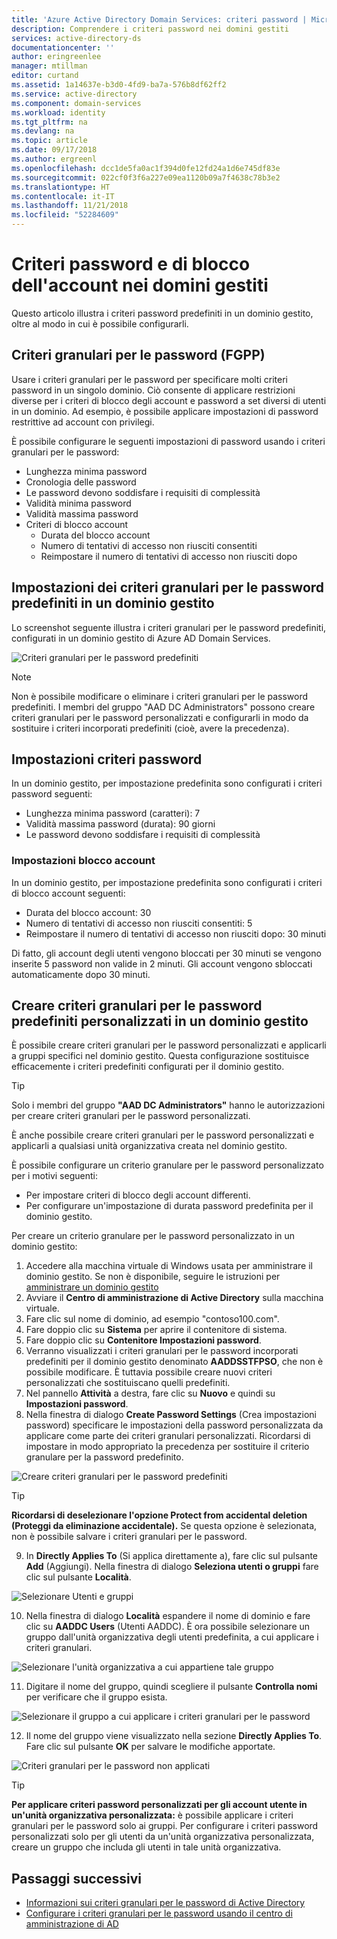 ```yaml
---
title: 'Azure Active Directory Domain Services: criteri password | Microsoft Docs'
description: Comprendere i criteri password nei domini gestiti
services: active-directory-ds
documentationcenter: ''
author: eringreenlee
manager: mtillman
editor: curtand
ms.assetid: 1a14637e-b3d0-4fd9-ba7a-576b8df62ff2
ms.service: active-directory
ms.component: domain-services
ms.workload: identity
ms.tgt_pltfrm: na
ms.devlang: na
ms.topic: article
ms.date: 09/17/2018
ms.author: ergreenl
ms.openlocfilehash: dcc1de5fa0ac1f394d0fe12fd24a1d6e745df83e
ms.sourcegitcommit: 022cf0f3f6a227e09ea1120b09a7f4638c78b3e2
ms.translationtype: HT
ms.contentlocale: it-IT
ms.lasthandoff: 11/21/2018
ms.locfileid: "52284609"
---
```

# <a name="password-and-account-lockout-policies-on-managed-domains"></a>Criteri password e di blocco dell'account nei domini gestiti
Questo articolo illustra i criteri password predefiniti in un dominio gestito, oltre al modo in cui è possibile configurarli.

## <a name="fine-grained-password-policies-fgpp"></a>Criteri granulari per le password (FGPP)
Usare i criteri granulari per le password per specificare molti criteri password in un singolo dominio. Ciò consente di applicare restrizioni diverse per i criteri di blocco degli account e password a set diversi di utenti in un dominio. Ad esempio, è possibile applicare impostazioni di password restrittive ad account con privilegi.

È possibile configurare le seguenti impostazioni di password usando i criteri granulari per le password:
* Lunghezza minima password
* Cronologia delle password
* Le password devono soddisfare i requisiti di complessità
* Validità minima password
* Validità massima password
* Criteri di blocco account
    * Durata del blocco account
    * Numero di tentativi di accesso non riusciti consentiti
    * Reimpostare il numero di tentativi di accesso non riusciti dopo


## <a name="default-fine-grained-password-policy-settings-on-a-managed-domain"></a>Impostazioni dei criteri granulari per le password predefiniti in un dominio gestito
Lo screenshot seguente illustra i criteri granulari per le password predefiniti, configurati in un dominio gestito di Azure AD Domain Services.

![Criteri granulari per le password predefiniti](./media/how-to/default-fgpp.png)

> [!NOTE]
> Non è possibile modificare o eliminare i criteri granulari per le password predefiniti. I membri del gruppo "AAD DC Administrators" possono creare criteri granulari per le password personalizzati e configurarli in modo da sostituire i criteri incorporati predefiniti (cioè, avere la precedenza).
>
>

## <a name="password-policy-settings"></a>Impostazioni criteri password
In un dominio gestito, per impostazione predefinita sono configurati i criteri password seguenti:
* Lunghezza minima password (caratteri): 7
* Validità massima password (durata): 90 giorni
* Le password devono soddisfare i requisiti di complessità

### <a name="account-lockout-settings"></a>Impostazioni blocco account
In un dominio gestito, per impostazione predefinita sono configurati i criteri di blocco account seguenti:
* Durata del blocco account: 30
* Numero di tentativi di accesso non riusciti consentiti: 5
* Reimpostare il numero di tentativi di accesso non riusciti dopo: 30 minuti

Di fatto, gli account degli utenti vengono bloccati per 30 minuti se vengono inserite 5 password non valide in 2 minuti. Gli account vengono sbloccati automaticamente dopo 30 minuti.


## <a name="create-a-custom-fine-grained-password-policy-fgpp-on-a-managed-domain"></a>Creare criteri granulari per le password predefiniti personalizzati in un dominio gestito
È possibile creare criteri granulari per le password personalizzati e applicarli a gruppi specifici nel dominio gestito. Questa configurazione sostituisce efficacemente i criteri predefiniti configurati per il dominio gestito.

> [!TIP]
> Solo i membri del gruppo **"AAD DC Administrators"** hanno le autorizzazioni per creare criteri granulari per le password personalizzati.
>
>

È anche possibile creare criteri granulari per le password personalizzati e applicarli a qualsiasi unità organizzativa creata nel dominio gestito.

È possibile configurare un criterio granulare per le password personalizzato per i motivi seguenti:
* Per impostare criteri di blocco degli account differenti.
* Per configurare un'impostazione di durata password predefinita per il dominio gestito.

Per creare un criterio granulare per le password personalizzato in un dominio gestito:
1. Accedere alla macchina virtuale di Windows usata per amministrare il dominio gestito. Se non è disponibile, seguire le istruzioni per [amministrare un dominio gestito](active-directory-ds-admin-guide-administer-domain.md)
2. Avviare il **Centro di amministrazione di Active Directory** sulla macchina virtuale.
3. Fare clic sul nome di dominio, ad esempio "contoso100.com".
4. Fare doppio clic su **Sistema** per aprire il contenitore di sistema.
5. Fare doppio clic su **Contenitore Impostazioni password**.
6. Verranno visualizzati i criteri granulari per le password incorporati predefiniti per il dominio gestito denominato **AADDSSTFPSO**, che non è possibile modificare. È tuttavia possibile creare nuovi criteri personalizzati che sostituiscano quelli predefiniti.
7. Nel pannello **Attività** a destra, fare clic su **Nuovo** e quindi su **Impostazioni password**.
8. Nella finestra di dialogo **Create Password Settings** (Crea impostazioni password) specificare le impostazioni della password personalizzata da applicare come parte dei criteri granulari personalizzati. Ricordarsi di impostare in modo appropriato la precedenza per sostituire il criterio granulare per la password predefinito.

  ![Creare criteri granulari per le password predefiniti](./media/how-to/custom-fgpp.png)

  > [!TIP]
  > **Ricordarsi di deselezionare l'opzione Protect from accidental deletion (Proteggi da eliminazione accidentale).** Se questa opzione è selezionata, non è possibile salvare i criteri granulari per le password.
  >
  >

9. In **Directly Applies To** (Si applica direttamente a), fare clic sul pulsante **Add** (Aggiungi). Nella finestra di dialogo **Seleziona utenti o gruppi** fare clic sul pulsante **Località**.

  ![Selezionare Utenti e gruppi](./media/how-to/fgpp-applies-to.png)

10. Nella finestra di dialogo **Località** espandere il nome di dominio e fare clic su **AADDC Users** (Utenti AADDC). È ora possibile selezionare un gruppo dall'unità organizzativa degli utenti predefinita, a cui applicare i criteri granulari.

  ![Selezionare l'unità organizzativa a cui appartiene tale gruppo](./media/how-to/fgpp-container.png)

11. Digitare il nome del gruppo, quindi scegliere il pulsante **Controlla nomi** per verificare che il gruppo esista.

  ![Selezionare il gruppo a cui applicare i criteri granulari per le password](./media/how-to/fgpp-apply-group.png)

12. Il nome del gruppo viene visualizzato nella sezione **Directly Applies To**. Fare clic sul pulsante **OK** per salvare le modifiche apportate.

  ![Criteri granulari per le password non applicati](./media/how-to/fgpp-applied.png)

> [!TIP]
> **Per applicare criteri password personalizzati per gli account utente in un'unità organizzativa personalizzata:** è possibile applicare i criteri granulari per le password solo ai gruppi. Per configurare i criteri password personalizzati solo per gli utenti da un'unità organizzativa personalizzata, creare un gruppo che includa gli utenti in tale unità organizzativa.
>
>

## <a name="next-steps"></a>Passaggi successivi
* [Informazioni sui criteri granulari per le password di Active Directory](/previous-versions/windows/it-pro/windows-server-2008-R2-and-2008/cc770394(v=ws.10))
* [Configurare i criteri granulari per le password usando il centro di amministrazione di AD](https://docs.microsoft.com/windows-server/identity/ad-ds/get-started/adac/introduction-to-active-directory-administrative-center-enhancements--level-100-#fine_grained_pswd_policy_mgmt)

